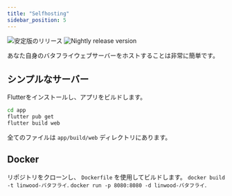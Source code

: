 ```yaml
---
title: "Selfhosting"
sidebar_position: 5
---
```


![安定版のリリース](https://img.shields.io/badge/dynamic/yaml?color=c4840d&label=Stable&query=%24.version&url=https%3A%2F%2Fraw.githubusercontent.com%2FLinwoodDev%2Fbutterfly%2Fstable%2Fapp%2Fpubspec.yaml&style=for-the-badge) ![Nightly release version](https://img.shields.io/badge/dynamic/yaml?color=f7d28c&label=Nightly&query=%24.version&url=https%3A%2F%2Fraw.githubusercontent.com%2FLinwoodDev%2Fbutterfly%2Fnightly%2Fapp%2Fpubspec.yaml&style=for-the-badge)

あなた自身のバタフライウェブサーバーをホストすることは非常に簡単です。

## シンプルなサーバー

Flutterをインストールし、アプリをビルドします。

```bash
cd app
flutter pub get
flutter build web
```

全てのファイルは `app/build/web` ディレクトリにあります。

## Docker

リポジトリをクローンし、 `Dockerfile` を使用してビルドします。 `docker build -t linwood-バタフライ`. `docker run -p 8080:8080 -d linwood-バタフライ`.

